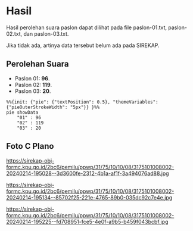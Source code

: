 # Hasil

Hasil perolehan suara paslon dapat dilihat pada file paslon-01.txt, paslon-02.txt, dan paslon-03.txt.

Jika tidak ada, artinya data tersebut belum ada pada SIREKAP.

## Perolehan Suara

 * Paslon 01: **96**.
 * Paslon 02: **119**.
 * Paslon 03: **20**.

```mermaid
%%{init: {"pie": {"textPosition": 0.5}, "themeVariables": {"pieOuterStrokeWidth": "5px"}} }%%
pie showData
    "01" : 96
    "02" : 119
    "03" : 20
```
## Foto C Plano

https://sirekap-obj-formc.kpu.go.id/2bc6/pemilu/ppwp/31/75/10/10/08/3175101008002-20240214-195028--3d3600fe-2312-4b1a-af1f-3a494076ad88.jpg

https://sirekap-obj-formc.kpu.go.id/2bc6/pemilu/ppwp/31/75/10/10/08/3175101008002-20240214-195134--85702f25-221e-4765-89b0-035dc92c7e4e.jpg

https://sirekap-obj-formc.kpu.go.id/2bc6/pemilu/ppwp/31/75/10/10/08/3175101008002-20240214-195225--fd708951-fce5-4e0f-a9b5-b459f043bcbf.jpg
